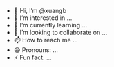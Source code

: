 - 👋 Hi, I’m @xuangb
- 👀 I’m interested in ...
- 🌱 I’m currently learning ...
- 💞️ I’m looking to collaborate on ...
- 📫 How to reach me ...
- 😄 Pronouns: ...
- ⚡ Fun fact: ...

<!---
xuangb/xuangb is a ✨ special ✨ repository because its `README.md` (this file) appears on your GitHub profile.
You can click the Preview link to take a look at your changes.
--->
